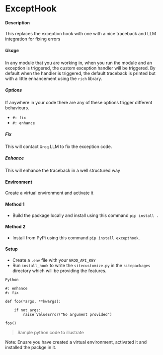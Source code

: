 # ExceptHook

#### Description
This replaces the exception hook with one with a nice traceback and LLM integration for fixing errors

##### Usage
In any module that you are working in, when you run the module and an exception is triggered, the custom exception handler will be triggered. By default when the handler is triggered, the default traceback is printed but with a little enhancement using the `rich` library.

##### Options
If anywhere in your code there are any of these options trigger different behaviours.
- `#: fix`
- `#: enhance`

##### Fix
This will contact `Groq` LLM to fix the exception code.

##### Enhance
This will enhance the traceback in a well structured way

#### Environment
Create a virtual environment and activate it

#### Method 1
- Build the package locally and install using this command `pip install .`

#### Method 2
- Install from PyPi using this command `pip install excepthook`.

#### Setup 
- Create a `.env` file with your `GROQ_API_KEY`
- Run `install_hook` to write the `sitecustomize.py` in the `sitepackages` directory which will be providing the features.

```
Python

#: enhance
#: fix

def foo(*args, **kwargs):

    if not args:
        raise ValueError("No argument provided")

foo()
```
> Sample python code to illustrate

Note: Enusre you have created a virtual environment, activated it and installed the packge in it.

